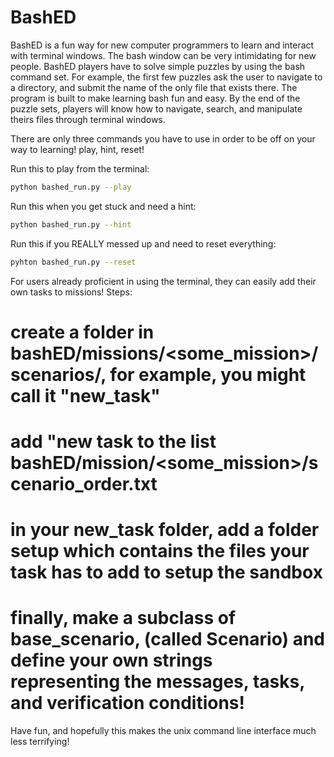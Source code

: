 BashED
=========

BashED is a fun way for new computer programmers to learn and interact with terminal windows. The bash window can be very intimidating for new people. BashED players have to solve simple puzzles by using the bash command set. For example, the first few puzzles ask the user to navigate to a directory, and submit the name of the only file that exists there. The program is built to make learning bash fun and easy. By the end of the puzzle sets, players will know how to navigate, search, and manipulate theirs files through terminal windows.


There are only three commands you have to use in order to be off on your way to learning! play, hint, reset!

Run this to play from the terminal:

```bash
python bashed_run.py --play
```

Run this when you get stuck and need a hint:

```bash
python bashed_run.py --hint
````

Run this if you REALLY messed up and need to reset everything:

```bash
pyhton bashed_run.py --reset
```

For users already proficient in using the terminal, they can easily add their own tasks to missions! Steps:
# create a folder in bashED/missions/<some_mission>/scenarios/, for example, you might call it "new_task"
# add "new task to the list bashED/mission/<some_mission>/scenario_order.txt
# in your new_task folder, add a folder setup which contains the files your task has to add to setup the sandbox
# finally, make a subclass of base_scenario, (called Scenario) and define your own strings representing the messages, tasks, and verification conditions!

Have fun, and hopefully this makes the unix command line interface much less terrifying!
